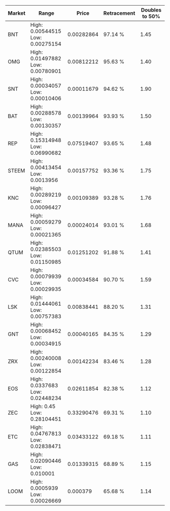 | Market | Range | Price| Retracement | Doubles to 50% |
| --- | --- | --- | --- | --- |
| BNT | High: 0.00544515<br />Low: 0.00275154 | 0.00282864 | 97.14 % | 1.45 |
| OMG | High: 0.01497882<br />Low: 0.00780901 | 0.00812212 | 95.63 % | 1.40 |
| SNT | High: 0.00034057<br />Low: 0.00010406 | 0.00011679 | 94.62 % | 1.90 |
| BAT | High: 0.00288578<br />Low: 0.00130357 | 0.00139964 | 93.93 % | 1.50 |
| REP | High: 0.15314948<br />Low: 0.06990682 | 0.07519407 | 93.65 % | 1.48 |
| STEEM | High: 0.00413454<br />Low: 0.0013956 | 0.00157752 | 93.36 % | 1.75 |
| KNC | High: 0.00289219<br />Low: 0.00096427 | 0.00109389 | 93.28 % | 1.76 |
| MANA | High: 0.00059279<br />Low: 0.00021365 | 0.00024014 | 93.01 % | 1.68 |
| QTUM | High: 0.02385503<br />Low: 0.01150985 | 0.01251202 | 91.88 % | 1.41 |
| CVC | High: 0.00079939<br />Low: 0.00029935 | 0.00034584 | 90.70 % | 1.59 |
| LSK | High: 0.01444061<br />Low: 0.00757383 | 0.00838441 | 88.20 % | 1.31 |
| GNT | High: 0.00068452<br />Low: 0.00034915 | 0.00040165 | 84.35 % | 1.29 |
| ZRX | High: 0.00240008<br />Low: 0.00122854 | 0.00142234 | 83.46 % | 1.28 |
| EOS | High: 0.0337683<br />Low: 0.02448234 | 0.02611854 | 82.38 % | 1.12 |
| ZEC | High: 0.45<br />Low: 0.28104451 | 0.33290476 | 69.31 % | 1.10 |
| ETC | High: 0.04767813<br />Low: 0.02838471 | 0.03433122 | 69.18 % | 1.11 |
| GAS | High: 0.02090446<br />Low: 0.010001 | 0.01339315 | 68.89 % | 1.15 |
| LOOM | High: 0.0005939<br />Low: 0.00026669 | 0.000379 | 65.68 % | 1.14 |
